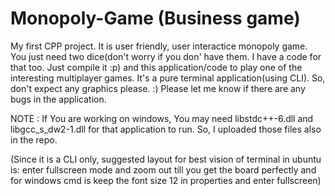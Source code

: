 # Monopoly-Game (Business game)
My first CPP project.
It is user friendly, user interactice monopoly game.
You just need two dice(don't worry if you don' have them. I have a code for that too. Just compile it :p) and this application/code to play one of the interesting multiplayer games.
It's a pure terminal application(using CLI). So, don't expect any graphics please. :)
Please let me know if there are any bugs in the application.


NOTE : If You are working on windows, You may need libstdc++-6.dll and libgcc_s_dw2-1.dll for that application to run. So, I uploaded those files also in the repo.

(Since it is a CLI only, suggested layout for best vision of terminal in ubuntu is: enter fullscreen mode and zoom out till you get the board perfectly and for windows cmd is keep the font size 12 in properties and enter fullscreen)
